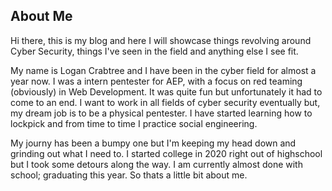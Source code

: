 <h2>About Me</h2>
Hi there, this is my blog and here I will showcase things revolving 
around Cyber Security, things I've seen in the field and anything else I see fit.

My name is Logan Crabtree and I have been in the cyber field for almost a year now. 
I was a intern pentester for AEP, with a focus on red teaming (obviously) in Web Development. 
It was quite fun but unfortunately it had to come to an end. I want to work in all fields of 
cyber security eventually but, my dream job is to be a physical pentester. I have started learning 
how to lockpick and from time to time I practice social engineering.

My journy has been a bumpy one but I'm keeping my head down and grinding out what I need to. I 
started college in 2020 right out of highschool but I took some detours along the way. I am currently
almost done with school; graduating this year. So thats a little bit about me.
